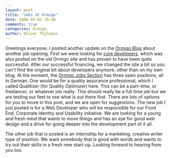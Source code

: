 ```yaml
---
layout: post
title: "Jobs at Ormigo"
date: 2006-05-02 20:40
comments: true
categories: Ormigo
author: Oliver Thylmann
---
```











Greetings everyone. I posted another update on the [Ormigo Blog](http://blog.ormigo.com/) about another job opening. First we were looking for [core developers](http://blog.thylmann.net/2006/03/ormigo_looking_.html), which was also posted on the old Ormigo site and has proven to have been quite successful. After our successful financing, we changed the site a bit so you can't find the original bit about developers anymore, other than on my own blog. At the moment, the [Ormigo Jobs Section](http://blog.ormigo.com/category/jobs/) has three open positions, all in German. One would be for a quality assurance professional, which I called Qualitizer (for Quality Optimizer) here. This can be a part-time, or freelancer, or whatever job really. This should really be a full time job but we are testing our feet to see what is out there first. There are lots of options for you to move in this post, and we are open for suggestions. The new job I just posted is for a Web Developer who will be responsible for our Front End, Corporate Identity and Usability initiative. We are looking for a young and fresh mind that wants to move things and has an eye for good web design and a drive for going deeper into the development part of it all.

The other job that is posted is an internship for a marketing, creative writer type of position. We want somebody that is good with words and wants to try out their skills in a fresh new start-up. Looking forward to hearing from you too.







